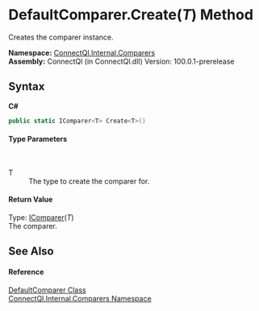 # DefaultComparer.Create(*T*) Method 
 

Creates the comparer instance.

**Namespace:**&nbsp;<a href="N_ConnectQl_Internal_Comparers">ConnectQl.Internal.Comparers</a><br />**Assembly:**&nbsp;ConnectQl (in ConnectQl.dll) Version: 100.0.1-prerelease

## Syntax

**C#**<br />
``` C#
public static IComparer<T> Create<T>()

```


#### Type Parameters
&nbsp;<dl><dt>T</dt><dd>The type to create the comparer for.</dd></dl>

#### Return Value
Type: <a href="http://msdn2.microsoft.com/en-us/library/8ehhxeaf" target="_blank">IComparer</a>(*T*)<br />The comparer.

## See Also


#### Reference
<a href="T_ConnectQl_Internal_Comparers_DefaultComparer">DefaultComparer Class</a><br /><a href="N_ConnectQl_Internal_Comparers">ConnectQl.Internal.Comparers Namespace</a><br />